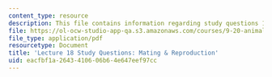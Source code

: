 ```yaml
---
content_type: resource
description: This file contains information regarding study questions 18.
file: https://ol-ocw-studio-app-qa.s3.amazonaws.com/courses/9-20-animal-behavior-fall-2013/eacfbf1a2643410606b64e647eef97cc_MIT9_20F13_L18_Qs.pdf
file_type: application/pdf
resourcetype: Document
title: 'Lecture 18 Study Questions: Mating & Reproduction'
uid: eacfbf1a-2643-4106-06b6-4e647eef97cc
---
```

